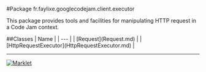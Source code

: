 #Package fr.faylixe.googlecodejam.client.executor
<p>This package provides tools and facilities for manipulating
 HTTP request in a Code Jam context.</p>
##Classes
| Name |
| --- |
| [Request](Request.md) |
| [HttpRequestExecutor](HttpRequestExecutor.md) |

---

[![Marklet](https://img.shields.io/badge/Generated%20by-Marklet-green.svg)](https://github.com/Faylixe/marklet)